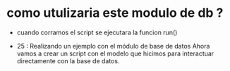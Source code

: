 # como utulizaria este modulo de db ? 
 
- cuando corramos el script se ejecutara la funcion run()

- 25 :  Realizando un ejemplo con el módulo de base de datos
        Ahora vamos a crear un script con el modelo que hicimos para interactuar directamente con la base de datos.

